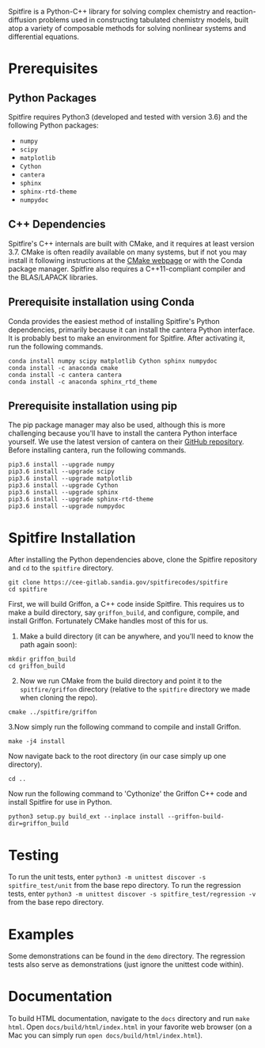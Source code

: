 Spitfire is a Python-C++ library for solving complex chemistry and reaction-diffusion problems used in constructing tabulated chemistry models, built atop a variety of composable methods for solving nonlinear systems and differential equations.

# Prerequisites

## Python Packages
Spitfire requires Python3 (developed and tested with version 3.6) and the following Python packages:
- `numpy`
- `scipy`
- `matplotlib`
- `Cython`
- `cantera`
- `sphinx`
- `sphinx-rtd-theme`
- `numpydoc`

## C++ Dependencies
Spitfire's C++ internals are built with CMake, and it requires at least version 3.7.
CMake is often readily available on many systems, but if not you may install it following instructions at the [CMake webpage](https://cmake.org/) or with the Conda package manager.
Spitfire also requires a C++11-compliant compiler and the BLAS/LAPACK libraries.

## Prerequisite installation using Conda
Conda provides the easiest method of installing Spitfire's Python dependencies, primarily because it can install the cantera Python interface.
It is probably best to make an environment for Spitfire.
After activating it, run the following commands.
```
conda install numpy scipy matplotlib Cython sphinx numpydoc
conda install -c anaconda cmake
conda install -c cantera cantera
conda install -c anaconda sphinx_rtd_theme
```

## Prerequisite installation using pip
The pip package manager may also be used, although this is more challenging because you'll have to install the cantera Python interface yourself.
We use the latest version of cantera on their [GitHub repository](https://github.com/Cantera/cantera).
Before installing cantera, run the following commands.
```
pip3.6 install --upgrade numpy
pip3.6 install --upgrade scipy
pip3.6 install --upgrade matplotlib
pip3.6 install --upgrade Cython
pip3.6 install --upgrade sphinx
pip3.6 install --upgrade sphinx-rtd-theme
pip3.6 install --upgrade numpydoc
```

# Spitfire Installation
After installing the Python dependencies above, clone the Spitfire repository and `cd` to the `spitfire` directory.
```
git clone https://cee-gitlab.sandia.gov/spitfirecodes/spitfire
cd spitfire
```

First, we will build Griffon, a C++ code inside Spitfire.
This requires us to make a build directory, say `griffon_build`, and configure, compile, and install Griffon.
Fortunately CMake handles most of this for us.

1. Make a build directory (it can be anywhere, and you'll need to know the path again soon):
```
mkdir griffon_build
cd griffon_build
```

2. Now we run CMake from the build directory and point it to the `spitfire/griffon` directory (relative to the `spitfire` directory we made when cloning the repo).
```
cmake ../spitfire/griffon
```

3.Now simply run the following command to compile and install Griffon.
```
make -j4 install
```

Now navigate back to the root directory (in our case simply up one directory).
```
cd ..
```

Now run the following command to 'Cythonize' the Griffon C++ code and install Spitfire for use in Python.
```
python3 setup.py build_ext --inplace install --griffon-build-dir=griffon_build
```

# Testing
To run the unit tests, enter `python3 -m unittest discover -s spitfire_test/unit` from the base repo directory.
To run the regression tests, enter `python3 -m unittest discover -s spitfire_test/regression -v` from the base repo directory.

# Examples
Some demonstrations can be found in the `demo` directory.
The regression tests also serve as demonstrations (just ignore the unittest code within).

# Documentation
To build HTML documentation, navigate to the `docs` directory and run `make html`.
Open `docs/build/html/index.html` in your favorite web browser (on a Mac you can simply run `open docs/build/html/index.html`).
